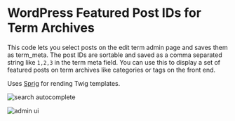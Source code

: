 # WordPress Featured Post IDs for Term Archives

This code lets you select posts on the edit term admin page and saves them as term_meta. The post IDs are sortable and saved as a comma separated string like `1,2,3` in the term meta field. You can use this to display a set of featured posts on term archives like categories or tags on the front end.

Uses [Sprig](https://github.com/kingkool68/sprig) for rending Twig templates.

![search autocomplete](https://user-images.githubusercontent.com/867430/50732675-869b7600-114d-11e9-936c-042e4bc8204d.jpg)

![admin ui](https://user-images.githubusercontent.com/867430/50732676-8b602a00-114d-11e9-87f6-1ac640f9cf40.jpg)
